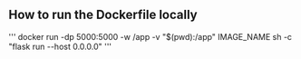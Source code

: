 ## How to run the Dockerfile locally

''' 
docker run -dp 5000:5000 -w /app -v "$(pwd):/app" IMAGE_NAME sh -c "flask run --host 0.0.0.0"
'''